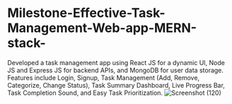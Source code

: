 # Milestone-Effective-Task-Management-Web-app-MERN-stack-
Developed a task management app using React JS for a  dynamic UI, Node JS and Express JS for backend APIs, and  MongoDB for user data storage.   Features include Login, Signup, Task Management (Add,  Remove, Categorize, Change Status), Task Summary  Dashboard, Live Progress Bar, Task Completion Sound, and  Easy Task Prioritization. 
![Screenshot (120)](https://github.com/user-attachments/assets/50da38bf-c003-49ff-8f73-bed88d38c186)
